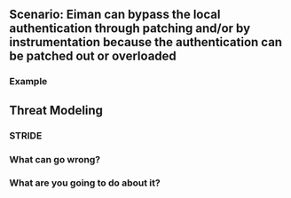 ## Scenario: Eiman can bypass the local authentication through patching and/or by instrumentation because the authentication can be patched out or overloaded

### Example

## Threat Modeling

### STRIDE

### What can go wrong?

### What are you going to do about it?